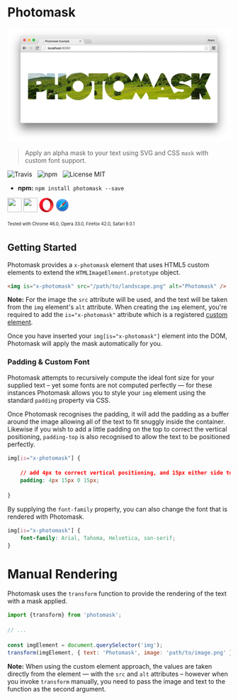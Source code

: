 # Photomask

![Photomask Example](media/screenshot.png)

> Apply an alpha mask to your text using SVG and CSS `mask` with custom font support.

![Travis](http://img.shields.io/travis/Wildhoney/Photomask.svg?style=flat-square)
&nbsp;
![npm](http://img.shields.io/npm/v/photomask.svg?style=flat-square)
&nbsp;
![License MIT](http://img.shields.io/badge/License-MIT-lightgrey.svg?style=flat-square)

* **npm:** `npm install photomask --save`

<img src="https://github.com/alrra/browser-logos/raw/master/chrome/chrome_256x256.png" width="32" height="32" />
<img src="https://github.com/alrra/browser-logos/raw/master/firefox/firefox_256x256.png" width="32" height="32" />
<img src="https://github.com/alrra/browser-logos/raw/master/opera/opera_256x256.png" width="32" height="32" />
<img src="https://github.com/alrra/browser-logos/raw/master/safari/safari_256x256.png" width="32" height="32" />

<sub><sup>Tested with Chrome 46.0, Opera 33.0, Firefox 42.0, Safari 9.0.1</sup></sub>

## Getting Started

Photomask provides a `x-photomask` element that uses HTML5 custom elements to extend the `HTMLImageElement.prototype` object.

```html
<img is="x-photomask" src="/path/to/landscape.png" alt="Photomask" />
```

**Note:** For the image the `src` attribute will be used, and the text will be taken from the `img` element's `alt` attribute. When creating the `img` element, you're required to add the `is="x-photomask"` attribute which is a registered [custom element](http://www.html5rocks.com/en/tutorials/webcomponents/customelements/).

Once you have inserted your `img[is="x-photomask"]` element into the DOM, Photomask will apply the mask automatically for you.

### Padding & Custom Font

Photomask attempts to recursively compute the ideal font size for your supplied text &ndash; yet some fonts are not computed perfectly &mdash; for these instances Photomask allows you to style your `img` element using the standard `padding` property via CSS.

Once Photomask recognises the padding, it will add the padding as a buffer around the image allowing all of the text to fit snuggly inside the container. Likewise if you wish to add a little padding on the top to correct the vertical positioning, `padding-top` is also recognised to allow the text to be positioned perfectly.

```css
img[is="x-photomask"] {

    // add 4px to correct vertical positioning, and 15px either side to correct overflowing text.
    padding: 4px 15px 0 15px;
    
}
```

By supplying the `font-family` property, you can also change the font that is rendered with Photomask.

```css
img[is="x-photomask"] {
    font-family: Arial, Tahoma, Helvetica, san-serif;
}
```

# Manual Rendering

Photomask uses the `transform` function to provide the rendering of the text with a mask applied.

```javascript
import {transform} from 'photomask';

// ...

const imgElement = document.querySelector('img');
transform(imgElement, { text: 'Photomask', image: 'path/to/image.png' });
```

**Note:** When using the custom element approach, the values are taken directly from the element &mdash; with the `src` and `alt` attributes &ndash; however when you invoke `transform` manually, you need to pass the image and text to the function as the second argument.
